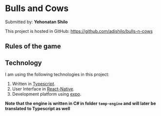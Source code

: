 # Bulls and Cows
Submitted by: **Yehonatan Shilo**

This project is hosted in GitHub: https://github.com/adishilo/bulls-n-cows

## Rules of the game

## Technology
I am using the following technologies in this project:
1. Written in [Typescript](https://www.typescriptlang.org/).
1. User Interface in [React-Native](https://facebook.github.io/react-native/).
1. Development platform using [expo](https://expo.io/).

**Note that the engine is written in C# in folder `temp-engine` and will later be translated to Typescript as well**